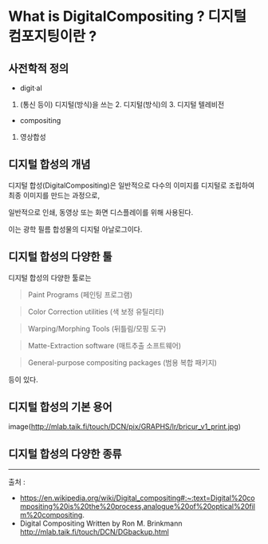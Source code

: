 What is DigitalCompositing ? 디지털 컴포지팅이란 ?
=============



## 사전학적 정의 

- digit·al
1.	(통신 등이) 디지털(방식)을 쓰는 2.	디지털(방식)의 3.	디지털 텔레비전

- compositing
1.	영상합성

## 디지털 합성의 개념


디지털 합성(DigitalCompositing)은 일반적으로 다수의 이미지를 디지털로 조립하여 최종 이미지를 만드는 과정으로,


일반적으로 인쇄, 동영상 또는 화면 디스플레이를 위해 사용된다.


이는 광학 필름 합성물의 디지털 아날로그이다. 


## 디지털 합성의 다양한 툴 

디지털 합성의 다양한 툴로는 


> Paint Programs (페인팅 프로그램)


> Color Correction utilities (색 보정 유틸리티)


> Warping/Morphing Tools (뒤틀림/모핑 도구)


> Matte-Extraction software (매트추출 소프트웨어)


> General-purpose compositing packages (범용 복합 패키지)


등이 있다.

## 디지털 합성의 기본 용어 


image(http://mlab.taik.fi/touch/DCN/pix/GRAPHS/lr/bricur_v1_print.jpg)

## 디지털 합성의 다양한 종류 




* * *
출처 : 
- https://en.wikipedia.org/wiki/Digital_compositing#:~:text=Digital%20compositing%20is%20the%20process,analogue%20of%20optical%20film%20compositing.
- Digital Compositing Written by Ron M. Brinkmann
http://mlab.taik.fi/touch/DCN/DGbackup.html
